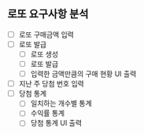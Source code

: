 ## 로또 요구사항 분석

- [ ] 로또 구매금액 입력
- [ ] 로또 발급
  - [ ] 로또 생성
  - [ ] 로또 발급
  - [ ] 입력한 금액만큼의 구매 현황 UI 출력
- [ ] 지난 주 당첨 번호 입력
- [ ] 당첨 통계
    - [ ] 일치하는 개수별 통계
    - [ ] 수익률 통계
    - [ ] 당첨 통계 UI 출력

